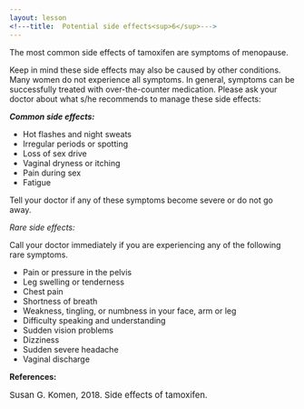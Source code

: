 ```yaml
---
layout: lesson
<!---title:  Potential side effects<sup>6</sup>--->
---
```

The most common side effects of tamoxifen are symptoms of menopause. 

Keep in mind these side effects may also be caused by other conditions. Many women do not experience all symptoms. In general, symptoms can be successfully treated with over-the-counter medication. Please ask your doctor about what s/he recommends to manage these side effects:

***Common side effects:***

* Hot flashes and night sweats
* Irregular periods or spotting
* Loss of sex drive
* Vaginal dryness or itching
* Pain during sex
* Fatigue

Tell your doctor if any of these symptoms become severe or do not go away.

*Rare side effects:*

Call your doctor immediately if you are experiencing any of the following rare symptoms. 

* Pain or pressure in the pelvis
* Leg swelling or tenderness
* Chest pain
* Shortness of breath
* Weakness, tingling, or numbness in your face, arm or leg
* Difficulty speaking and understanding
* Sudden vision problems
* Dizziness
* Sudden severe headache
* Vaginal discharge

**References:**

<span style="font-size:15px;">Susan G. Komen, 2018. Side effects of tamoxifen.</span>
